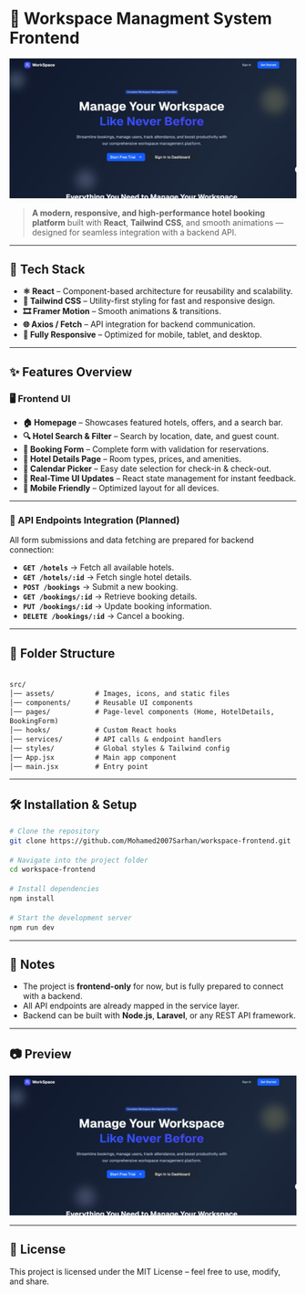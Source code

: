 
# 🏨 Workspace Managment System Frontend

![Project](./project.jpg)

> **A modern, responsive, and high-performance hotel booking platform** built with **React**, **Tailwind CSS**, and smooth animations — designed for seamless integration with a backend API.

---

## 🚀 Tech Stack
- **⚛️ React** – Component-based architecture for reusability and scalability.
- **🎨 Tailwind CSS** – Utility-first styling for fast and responsive design.
- **🎞 Framer Motion** – Smooth animations & transitions.
- **🌐 Axios / Fetch** – API integration for backend communication.
- **📱 Fully Responsive** – Optimized for mobile, tablet, and desktop.

---

## ✨ Features Overview

### 🖥 Frontend UI
- **🏠 Homepage** – Showcases featured hotels, offers, and a search bar.
- **🔍 Hotel Search & Filter** – Search by location, date, and guest count.
- **📝 Booking Form** – Complete form with validation for reservations.
- **📜 Hotel Details Page** – Room types, prices, and amenities.
- **📅 Calendar Picker** – Easy date selection for check-in & check-out.
- **🔄 Real-Time UI Updates** – React state management for instant feedback.
- **📱 Mobile Friendly** – Optimized layout for all devices.

---

### 📡 API Endpoints Integration (Planned)
All form submissions and data fetching are prepared for backend connection:
- **`GET /hotels`** → Fetch all available hotels.
- **`GET /hotels/:id`** → Fetch single hotel details.
- **`POST /bookings`** → Submit a new booking.
- **`GET /bookings/:id`** → Retrieve booking details.
- **`PUT /bookings/:id`** → Update booking information.
- **`DELETE /bookings/:id`** → Cancel a booking.

---

## 🧭 Folder Structure
```

src/
│── assets/          # Images, icons, and static files
│── components/      # Reusable UI components
│── pages/           # Page-level components (Home, HotelDetails, BookingForm)
│── hooks/           # Custom React hooks
│── services/        # API calls & endpoint handlers
│── styles/          # Global styles & Tailwind config
│── App.jsx          # Main app component
│── main.jsx         # Entry point

````

---

## 🛠 Installation & Setup

```bash
# Clone the repository
git clone https://github.com/Mohamed2007Sarhan/workspace-frontend.git

# Navigate into the project folder
cd workspace-frontend

# Install dependencies
npm install

# Start the development server
npm run dev
````

---

## 📌 Notes

* The project is **frontend-only** for now, but is fully prepared to connect with a backend.
* All API endpoints are already mapped in the service layer.
* Backend can be built with **Node.js**, **Laravel**, or any REST API framework.

---

## 📷 Preview

![Project Screenshot](./project.jpg)

---

## 📄 License

This project is licensed under the MIT License – feel free to use, modify, and share.

```
